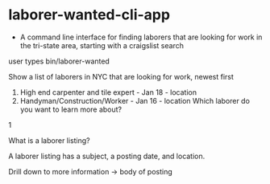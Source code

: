 # laborer-wanted-cli-app

- A command line interface for finding laborers that are looking
for work in the tri-state area, starting with a craigslist search

user types bin/laborer-wanted

Show a list of laborers in NYC that are looking for work, newest first

1.  High end carpenter and tile expert - Jan 18 - location
2.  Handyman/Construction/Worker       - Jan 16 - location
Which laborer do you want to learn more about?

1

What is a laborer listing?

A laborer listing has a subject, a posting date, and location.


Drill down to more information -> body of posting
